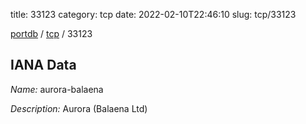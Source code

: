 title: 33123
category: tcp
date: 2022-02-10T22:46:10
slug: tcp/33123

[portdb](/) / [tcp](/category/tcp.html) / 33123


## IANA Data

_Name:_ aurora-balaena

_Description:_ Aurora (Balaena Ltd)

